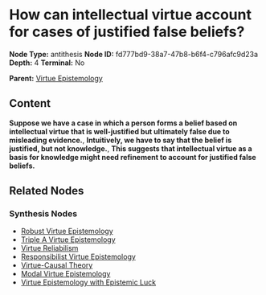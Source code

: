 # How can intellectual virtue account for cases of justified false beliefs?

**Node Type:** antithesis
**Node ID:** fd777bd9-38a7-47b8-b6f4-c796afc9d23a
**Depth:** 4
**Terminal:** No

**Parent:** [Virtue Epistemology](virtue-epistemology-synthesis-385211b3-effe-4c1e-820a-53ea345ccd88.md)

## Content

**Suppose we have a case in which a person forms a belief based on intellectual virtue that is well-justified but ultimately false due to misleading evidence.**, **Intuitively, we have to say that the belief is justified, but not knowledge.**, **This suggests that intellectual virtue as a basis for knowledge might need refinement to account for justified false beliefs.**

## Related Nodes

### Synthesis Nodes

- [Robust Virtue Epistemology](robust-virtue-epistemology-synthesis-21354c04-645c-43df-8066-75e684c5c554.md)
- [Triple A Virtue Epistemology](triple-a-virtue-epistemology-synthesis-cb1c3edf-5c6e-4708-b4db-5d7b6903bd91.md)
- [Virtue Reliabilism](virtue-reliabilism-synthesis-5da4a280-9455-478c-844e-4020e9406986.md)
- [Responsibilist Virtue Epistemology](responsibilist-virtue-epistemology-synthesis-2bf1ce69-a96b-4240-b1d3-03e896338533.md)
- [Virtue-Causal Theory](virtue-causal-theory-synthesis-801fd2f0-1da5-45d5-9251-42990487d462.md)
- [Modal Virtue Epistemology](modal-virtue-epistemology-synthesis-0086d9a6-375f-40f1-8445-bb9b85de7bf6.md)
- [Virtue Epistemology with Epistemic Luck](virtue-epistemology-with-epistemic-luck-synthesis-090b0f8d-4032-4a44-a2b9-fd0f22e1af39.md)
